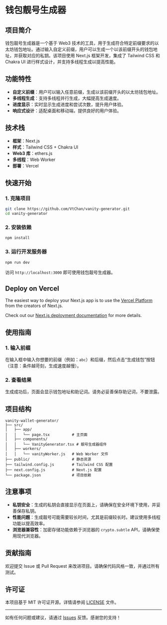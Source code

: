 # 钱包靓号生成器

## 项目简介
钱包靓号生成器是一个基于 Web3 技术的工具，用于生成符合特定前缀要求的以太坊钱包地址。通过输入自定义前缀，用户可以生成一个以该前缀开头的钱包地址，并获取对应的私钥。该项目使用 Next.js 框架开发，集成了 Tailwind CSS 和 Chakra UI 进行样式设计，并支持多线程生成以提高性能。

## 功能特性
- **自定义前缀**：用户可以输入任意前缀，生成以该前缀开头的以太坊钱包地址。
- **多线程生成**：支持多线程并行生成，大幅提高生成速度。
- **进度显示**：实时显示生成进度和尝试次数，提升用户体验。
- **响应式设计**：适配桌面和移动端，提供良好的用户体验。

## 技术栈
- **框架**：Next.js
- **样式**：Tailwind CSS + Chakra UI
- **Web3 库**：ethers.js
- **多线程**：Web Worker
- **部署**：Vercel

## 快速开始

### 1. 克隆项目
```bash
git clone https://github.com/VtChan/vanity-generator.git
cd vanity-generator
```

### 2. 安装依赖
```bash
npm install
```

### 3. 运行开发服务器
```bash
npm run dev
```

访问 `http://localhost:3000` 即可使用钱包靓号生成器。

## Deploy on Vercel

The easiest way to deploy your Next.js app is to use the [Vercel Platform](https://vercel.com/new?utm_medium=default-template&filter=next.js&utm_source=create-next-app&utm_campaign=create-next-app-readme) from the creators of Next.js.

Check out our [Next.js deployment documentation](https://nextjs.org/docs/app/building-your-application/deploying) for more details.

## 使用指南

### 1. 输入前缀
在输入框中输入你想要的前缀（例如：`abc`）和后缀，然后点击“生成钱包”按钮（注意：条件越苛刻，生成速度越慢）。

### 2. 查看结果
生成成功后，页面会显示钱包地址和助记词。请务必妥善保存助记词，不要泄露。

## 项目结构
```
vanity-wallet-generator/
├── src/
│   ├── app/
│   │   └── page.tsx          # 主页面
│   ├── components/
│   │   └── VanityGenerator.tsx # 靓号生成器组件
│   ├── workers/
│   │   └── vanityWorker.js   # Web Worker 文件
├── public/                   # 静态资源
├── tailwind.config.js        # Tailwind CSS 配置
├── next.config.js            # Next.js 配置
└── package.json              # 项目依赖
```



## 注意事项
- **私钥安全**：生成的私钥会直接显示在页面上，请确保在安全环境下使用，并妥善保存私钥。
- **性能问题**：生成靓号可能需要较长时间，尤其是前缀较长时。建议使用多线程功能以提高效率。
- **浏览器兼容性**：加密存储功能依赖于浏览器的 `crypto.subtle` API，请确保使用现代浏览器。

## 贡献指南
欢迎提交 Issue 或 Pull Request 来改进项目。请确保代码风格一致，并通过所有测试。

## 许可证
本项目基于 MIT 许可证开源。详情请参阅 [LICENSE](LICENSE) 文件。

---

如有任何问题或建议，请通过 [Issues](https://github.com/VtChan/vanity-generator/issues) 反馈。感谢您的支持！


